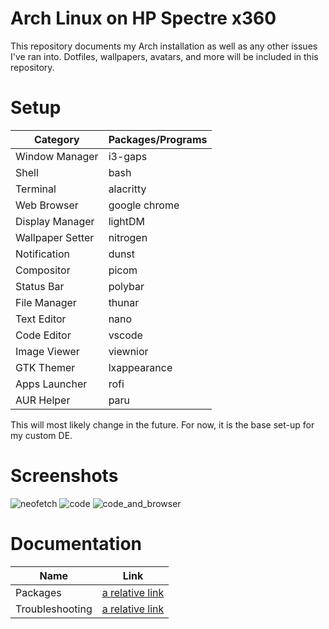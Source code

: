 # Arch Linux on HP Spectre x360
This repository documents my Arch installation as well as any other issues I've ran into. Dotfiles, wallpapers, avatars, and more will be included in this repository.

# Setup
|Category|Packages/Programs|
|--|--|
|Window Manager|i3-gaps|
|Shell|bash|
|Terminal|alacritty|
|Web Browser|google chrome|
|Display Manager|lightDM|
|Wallpaper Setter|nitrogen|
|Notification|dunst|
|Compositor|picom|
|Status Bar|polybar|
|File Manager|thunar|
|Text Editor|nano|
|Code Editor|vscode|
|Image Viewer|viewnior|
|GTK Themer|lxappearance|
|Apps Launcher|rofi|
|AUR Helper|paru|

This will most likely change in the future. For now, it is the base set-up for my custom DE.

# Screenshots
![neofetch](https://user-images.githubusercontent.com/49256014/116492977-ac437080-a86b-11eb-93fa-3a8c34161b1a.jpg)
![code](https://user-images.githubusercontent.com/49256014/116493043-d7c65b00-a86b-11eb-8188-776acf6e39b7.jpg)
![code_and_browser](https://user-images.githubusercontent.com/49256014/116494402-bf0b7480-a86e-11eb-9564-4b0e3e60d395.jpg)

# Documentation
|Name|Link|
|--|--|
|Packages|[a relative link](packages.md)|
|Troubleshooting|[a relative link](trouble-shoot.md)|